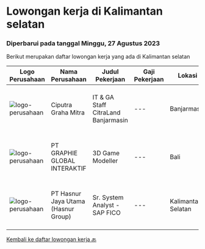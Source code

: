 
  # Lowongan kerja di Kalimantan selatan

  ### Diperbarui pada tanggal Minggu, 27 Agustus 2023

  Berikut merupakan daftar lowongan kerja yang ada di Kalimantan selatan

  |Logo Perusahaan | Nama Perusahaan | Judul Pekerjaan | Gaji Pekerjaan | Lokasi | Deskripsi | Tanggal diunggah | Pranala |
  | -------------- | --------------- | --------------- | --------- | --------- | -------------- | ------- | ----------- |
  |![logo-perusahaan](https://image-service-cdn.seek.com.au/9a1a83c874a62ff32462ed8c8a5c91fbe5b5b2ef/ee4dce1061f3f616224767ad58cb2fc751b8d2dc)|Ciputra Graha Mitra|IT & GA Staff CitraLand Banjarmasin|---|Banjarmasin|Deskripsi Pekerjaan: Menguasai konsep networking, operating system window server &amp; windows 10/11 Memiliki kemampuan : Instalasi, troubleshooting...|Kamis, 24 Agustus 2023|https://www.jobstreet.co.id/id/job/it-ga-staff-citraland-banjarmasin-4446752?token=0~8dbd1072-220a-42e4-8b71-c3032eccb29c&sectionRank=1&jobId=jobstreet-id-job-4446752|
|![logo-perusahaan](https://image-service-cdn.seek.com.au/4cf2a680e40684f2c1e45f1d04725525a26ebc67/ee4dce1061f3f616224767ad58cb2fc751b8d2dc)|PT GRAPHIE GLOBAL INTERAKTIF|3D Game Modeller|---|Bali|Job Responsibilities: Creating 3D Model character for game Smoothing a 3D file Editing 3D File UV Unwrap texturing Humanoid Rigging Required Software...|Senin, 07 Agustus 2023|https://www.jobstreet.co.id/id/job/3d-game-modeller-4429943?token=0~8dbd1072-220a-42e4-8b71-c3032eccb29c&sectionRank=2&jobId=jobstreet-id-job-4429943|
|![logo-perusahaan](https://image-service-cdn.seek.com.au/ce6f66b5ddea48c0961eddc201a535616844de99/ee4dce1061f3f616224767ad58cb2fc751b8d2dc)|PT Hasnur Jaya Utama (Hasnur Group)|Sr. System Analyst - SAP FICO|---|Kalimantan Selatan|Job requirement: Candidate must possess at least a Bachelor's Degree, Finance/Accountancy/Banking or equivalent At least 3 year(s) of working...|Jumat, 04 Agustus 2023|https://www.jobstreet.co.id/id/job/sr.-system-analyst-sap-fico-4427667?token=0~8dbd1072-220a-42e4-8b71-c3032eccb29c&sectionRank=3&jobId=jobstreet-id-job-4427667|


  [Kembali ke daftar lowongan kerja 🔙](../README.md#daftar-lowongan-kerja)
  
